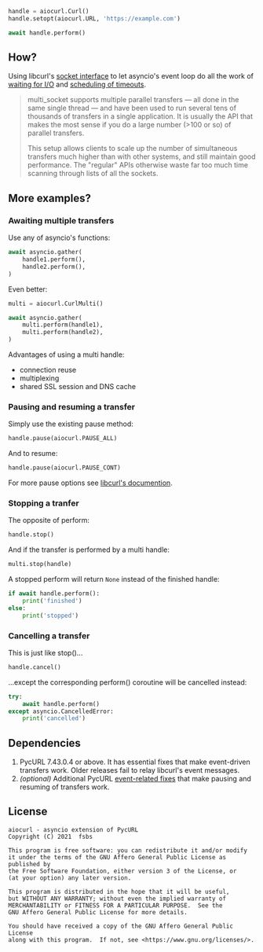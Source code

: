 ```python
handle = aiocurl.Curl()
handle.setopt(aiocurl.URL, 'https://example.com')

await handle.perform()
```


How?
----

Using libcurl's [socket interface](https://everything.curl.dev/libcurl/drive/multi-socket) to let asyncio's event loop do all the work of [waiting for I/O](https://curl.se/libcurl/c/CURLMOPT_SOCKETFUNCTION.html) and [scheduling of timeouts](https://curl.se/libcurl/c/CURLMOPT_TIMERFUNCTION.html).

> multi\_socket supports multiple parallel transfers — all done in the same single thread — and have been used to run several tens of thousands of transfers in a single application. It is usually the API that makes the most sense if you do a large number (>100 or so) of parallel transfers.
> 
> This setup allows clients to scale up the number of simultaneous transfers much higher than with other systems, and still maintain good performance. The "regular" APIs otherwise waste far too much time scanning through lists of all the sockets.


More examples?
--------------

### Awaiting multiple transfers ###

Use any of asyncio's functions:

```python
await asyncio.gather(
    handle1.perform(),
    handle2.perform(),
)
```

Even better:

```python
multi = aiocurl.CurlMulti()

await asyncio.gather(
    multi.perform(handle1),
    multi.perform(handle2),
)
```

Advantages of using a multi handle:

- connection reuse
- multiplexing
- shared SSL session and DNS cache


### Pausing and resuming a transfer ###

Simply use the existing pause method:

```python
handle.pause(aiocurl.PAUSE_ALL)
```

And to resume:

```python
handle.pause(aiocurl.PAUSE_CONT)
```

For more pause options see [libcurl's documention](https://curl.se/libcurl/c/curl_easy_pause.html).


### Stopping a tranfer ###

The opposite of perform:

```python
handle.stop()
```

And if the transfer is performed by a multi handle:

```python
multi.stop(handle)
```

A stopped perform will return `None` instead of the finished handle:

```python
if await handle.perform():
    print('finished')
else:
    print('stopped')
```


### Cancelling a transfer ###

This is just like stop()...

```python
handle.cancel()
```

...except the corresponding perform() coroutine will be cancelled instead:

```python
try:
    await handle.perform()
except asyncio.CancelledError:
    print('cancelled')
```


Dependencies
------------

1. PycURL 7.43.0.4 or above. It has essential fixes that make event-driven transfers work. Older releases fail to relay libcurl's event messages.
2. *(optional)* Additional PycURL [event-related fixes](https://github.com/pycurl/pycurl/pull/708) that make pausing and resuming of transfers work.


License
-------

```
aiocurl - asyncio extension of PycURL
Copyright (C) 2021  fsbs

This program is free software: you can redistribute it and/or modify
it under the terms of the GNU Affero General Public License as published by
the Free Software Foundation, either version 3 of the License, or
(at your option) any later version.

This program is distributed in the hope that it will be useful,
but WITHOUT ANY WARRANTY; without even the implied warranty of
MERCHANTABILITY or FITNESS FOR A PARTICULAR PURPOSE.  See the
GNU Affero General Public License for more details.

You should have received a copy of the GNU Affero General Public License
along with this program.  If not, see <https://www.gnu.org/licenses/>.
```
